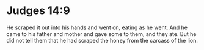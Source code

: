 # Judges 14:9

He scraped it out into his hands and went on, eating as he went. And he came to his father and mother and gave some to them, and they ate. But he did not tell them that he had scraped the honey from the carcass of the lion.
